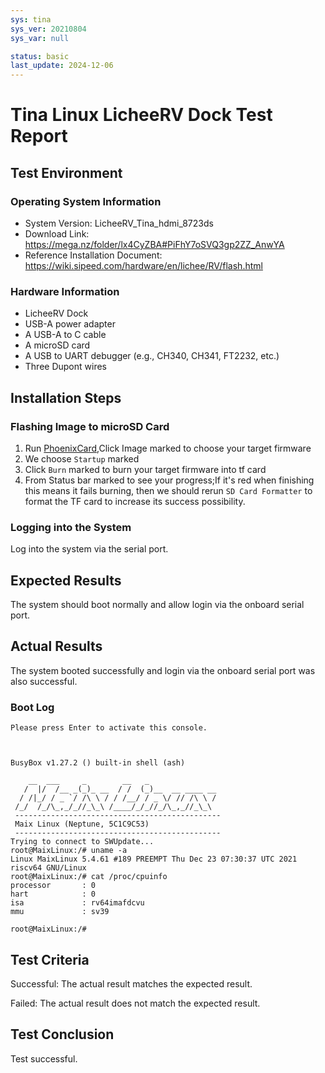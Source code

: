 ```yaml
---
sys: tina
sys_ver: 20210804
sys_var: null

status: basic
last_update: 2024-12-06
---
```


# Tina Linux LicheeRV Dock Test Report

## Test Environment

### Operating System Information

- System Version: LicheeRV_Tina_hdmi_8723ds
- Download Link: https://mega.nz/folder/lx4CyZBA#PiFhY7oSVQ3gp2ZZ_AnwYA
- Reference Installation Document: https://wiki.sipeed.com/hardware/en/lichee/RV/flash.html

### Hardware Information

- LicheeRV Dock 
- USB-A power adapter
- A USB-A to C cable
- A microSD card
- A USB to UART debugger (e.g., CH340, CH341, FT2232, etc.)
- Three Dupont wires

## Installation Steps

### Flashing Image to microSD Card

1. Run [PhoenixCard](https://dl.sipeed.com/shareURL/LICHEE/D1/Lichee_RV/tool),Click Image marked to choose your target firmware
2. We choose `Startup` marked
3. Click `Burn` marked to burn your target firmware into tf card
4. From Status bar marked to see your progress;If it's red when finishing this means it fails burning, then we should rerun `SD Card Formatter` to format the TF card to increase its success possibility.

### Logging into the System

Log into the system via the serial port.

## Expected Results

The system should boot normally and allow login via the onboard serial port.

## Actual Results

The system booted successfully and login via the onboard serial port was also successful.

### Boot Log

```log
Please press Enter to activate this console.



BusyBox v1.27.2 () built-in shell (ash)

    __  ___     _        __   _               
   /  |/  /__ _(_)_ __  / /  (_)__  __ ____ __
  / /|_/ / _ `/ /\ \ / / /__/ / _ \/ // /\ \ /
 /_/  /_/\_,_/_//_\_\ /____/_/_//_/\_,_//_\_\ 
 ----------------------------------------------
 Maix Linux (Neptune, 5C1C9C53)
 ----------------------------------------------
Trying to connect to SWUpdate...
root@MaixLinux:/# uname -a
Linux MaixLinux 5.4.61 #189 PREEMPT Thu Dec 23 07:30:37 UTC 2021 riscv64 GNU/Linux
root@MaixLinux:/# cat /proc/cpuinfo 
processor       : 0
hart            : 0
isa             : rv64imafdcvu
mmu             : sv39

root@MaixLinux:/# 
```


## Test Criteria

Successful: The actual result matches the expected result.

Failed: The actual result does not match the expected result.

## Test Conclusion

Test successful.
